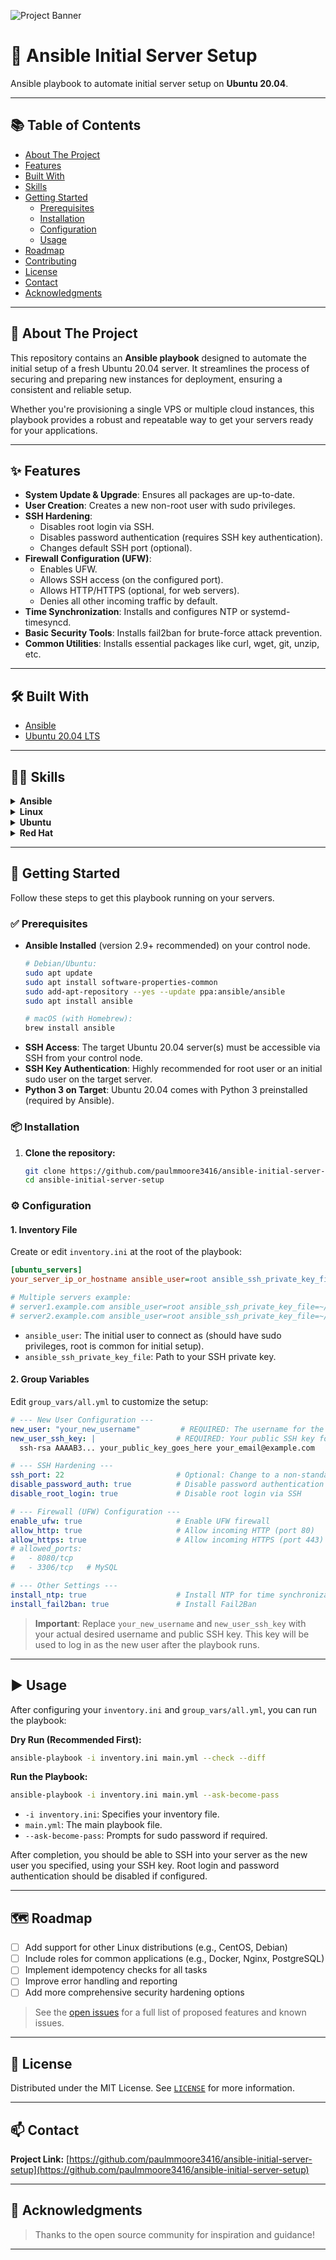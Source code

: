 ![Project Banner](https://miro.medium.com/v2/resize:fit:1100/format:webp/1*c8BaaE4zIVu9llxLouqPlg.png)
# 🚀 Ansible Initial Server Setup

Ansible playbook to automate initial server setup on **Ubuntu 20.04**.

---

## 📚 Table of Contents

- [About The Project](#about-the-project)
- [Features](#features)
- [Built With](#built-with)
- [Skills](#skills)
- [Getting Started](#getting-started)
  - [Prerequisites](#prerequisites)
  - [Installation](#installation)
  - [Configuration](#configuration)
  - [Usage](#usage)
- [Roadmap](#roadmap)
- [Contributing](#contributing)
- [License](#license)
- [Contact](#contact)
- [Acknowledgments](#acknowledgments)

---

## 📝 About The Project

This repository contains an **Ansible playbook** designed to automate the initial setup of a fresh Ubuntu 20.04 server. It streamlines the process of securing and preparing new instances for deployment, ensuring a consistent and reliable setup.

Whether you're provisioning a single VPS or multiple cloud instances, this playbook provides a robust and repeatable way to get your servers ready for your applications.

---

## ✨ Features

- **System Update & Upgrade**: Ensures all packages are up-to-date.
- **User Creation**: Creates a new non-root user with sudo privileges.
- **SSH Hardening**:
  - Disables root login via SSH.
  - Disables password authentication (requires SSH key authentication).
  - Changes default SSH port (optional).
- **Firewall Configuration (UFW)**:
  - Enables UFW.
  - Allows SSH access (on the configured port).
  - Allows HTTP/HTTPS (optional, for web servers).
  - Denies all other incoming traffic by default.
- **Time Synchronization**: Installs and configures NTP or systemd-timesyncd.
- **Basic Security Tools**: Installs fail2ban for brute-force attack prevention.
- **Common Utilities**: Installs essential packages like curl, wget, git, unzip, etc.

---

## 🛠️ Built With

- [Ansible](https://www.ansible.com/)
- [Ubuntu 20.04 LTS](https://ubuntu.com/)

---

## 🧑‍💻 Skills

<details>
  <summary><strong>Ansible</strong></summary>

**Skill Level:**  
`[██████░░░░░]` Medium

</details>

<details>
  <summary><strong>Linux</strong></summary>

**Skill Level:**  
`[██████░░░░░]` Medium

</details>

<details>
  <summary><strong>Ubuntu</strong></summary>

**Skill Level:**  
`[██████░░░░░]` Medium

</details>

<details>
  <summary><strong>Red Hat</strong></summary>

**Skill Level:**  
`[██████░░░░░]` Medium

</details>

---

## 🚦 Getting Started

Follow these steps to get this playbook running on your servers.

### ✅ Prerequisites

- **Ansible Installed** (version 2.9+ recommended) on your control node.
    ```bash
    # Debian/Ubuntu:
    sudo apt update
    sudo apt install software-properties-common
    sudo add-apt-repository --yes --update ppa:ansible/ansible
    sudo apt install ansible

    # macOS (with Homebrew):
    brew install ansible
    ```
- **SSH Access**: The target Ubuntu 20.04 server(s) must be accessible via SSH from your control node.
- **SSH Key Authentication**: Highly recommended for root user or an initial sudo user on the target server.
- **Python 3 on Target**: Ubuntu 20.04 comes with Python 3 preinstalled (required by Ansible).

### 📦 Installation

1. **Clone the repository:**
    ```bash
    git clone https://github.com/paulmmoore3416/ansible-initial-server-setup.git
    cd ansible-initial-server-setup
    ```

### ⚙️ Configuration

#### 1. **Inventory File**

Create or edit `inventory.ini` at the root of the playbook:

```ini
[ubuntu_servers]
your_server_ip_or_hostname ansible_user=root ansible_ssh_private_key_file=~/.ssh/id_rsa

# Multiple servers example:
# server1.example.com ansible_user=root ansible_ssh_private_key_file=~/.ssh/id_rsa
# server2.example.com ansible_user=root ansible_ssh_private_key_file=~/.ssh/id_rsa
```

- `ansible_user`: The initial user to connect as (should have sudo privileges, root is common for initial setup).
- `ansible_ssh_private_key_file`: Path to your SSH private key.

#### 2. **Group Variables**

Edit `group_vars/all.yml` to customize the setup:

```yaml
# --- New User Configuration ---
new_user: "your_new_username"         # REQUIRED: The username for the new non-root user
new_user_ssh_key: |                  # REQUIRED: Your public SSH key for the new user
  ssh-rsa AAAAB3... your_public_key_goes_here your_email@example.com

# --- SSH Hardening ---
ssh_port: 22                         # Optional: Change to a non-standard SSH port (e.g., 2222)
disable_password_auth: true          # Disable password authentication for SSH
disable_root_login: true             # Disable root login via SSH

# --- Firewall (UFW) Configuration ---
enable_ufw: true                     # Enable UFW firewall
allow_http: true                     # Allow incoming HTTP (port 80)
allow_https: true                    # Allow incoming HTTPS (port 443)
# allowed_ports:
#   - 8080/tcp
#   - 3306/tcp   # MySQL

# --- Other Settings ---
install_ntp: true                    # Install NTP for time synchronization
install_fail2ban: true               # Install Fail2Ban
```

> **Important**: Replace `your_new_username` and `new_user_ssh_key` with your actual desired username and public SSH key. This key will be used to log in as the new user after the playbook runs.

---

## ▶️ Usage

After configuring your `inventory.ini` and `group_vars/all.yml`, you can run the playbook:

**Dry Run (Recommended First):**
```bash
ansible-playbook -i inventory.ini main.yml --check --diff
```

**Run the Playbook:**
```bash
ansible-playbook -i inventory.ini main.yml --ask-become-pass
```
- `-i inventory.ini`: Specifies your inventory file.
- `main.yml`: The main playbook file.
- `--ask-become-pass`: Prompts for sudo password if required.

After completion, you should be able to SSH into your server as the new user you specified, using your SSH key. Root login and password authentication should be disabled if configured.

---

## 🗺️ Roadmap

- [ ] Add support for other Linux distributions (e.g., CentOS, Debian)
- [ ] Include roles for common applications (e.g., Docker, Nginx, PostgreSQL)
- [ ] Implement idempotency checks for all tasks
- [ ] Improve error handling and reporting
- [ ] Add more comprehensive security hardening options

> See the [open issues](../../issues) for a full list of proposed features and known issues.

---


## 📄 License

Distributed under the MIT License. See [`LICENSE`](LICENSE) for more information.

---

## 📫 Contact

**Project Link:** [https://github.com/paulmmoore3416/ansible-initial-server-setup](https://github.com/paulmmoore3416/ansible-initial-server-setup)

---

## 🙏 Acknowledgments

> Thanks to the open source community for inspiration and guidance!

---
